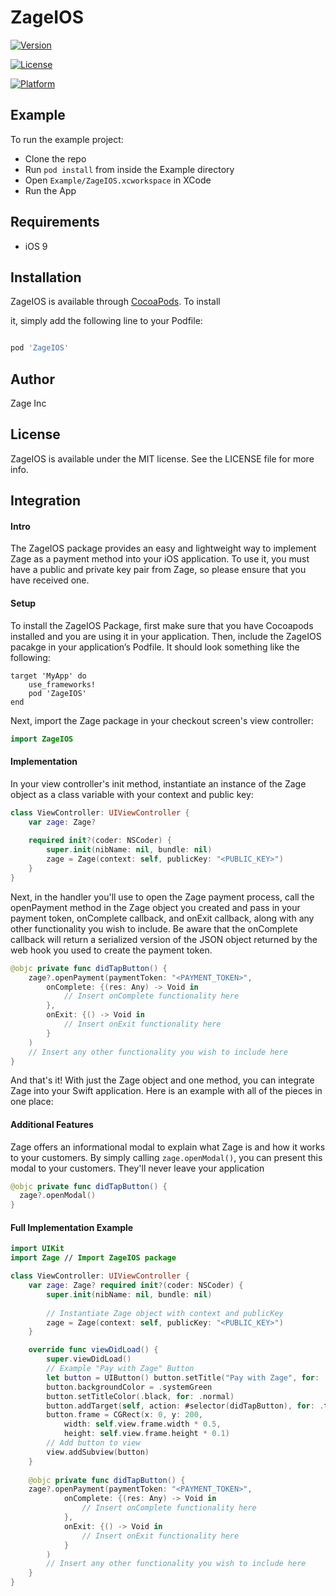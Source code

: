 
# ZageIOS



[![Version](https://img.shields.io/cocoapods/v/ZageIOS.svg?style=flat)](https://cocoapods.org/pods/ZageIOS)

[![License](https://img.shields.io/cocoapods/l/ZageIOS.svg?style=flat)](https://cocoapods.org/pods/ZageIOS)

[![Platform](https://img.shields.io/cocoapods/p/ZageIOS.svg?style=flat)](https://cocoapods.org/pods/ZageIOS)

  

## Example

  

To run the example project:
- Clone the repo
- Run `pod install` from inside the Example directory
- Open `Example/ZageIOS.xcworkspace` in XCode
- Run the App

  

## Requirements
- iOS 9

  

## Installation  

ZageIOS is available through [CocoaPods](https://cocoapods.org). To install

it, simply add the following line to your Podfile:
  

```ruby

pod 'ZageIOS'

```

  

## Author

  
Zage Inc

  

## License

  

ZageIOS is available under the MIT license. See the LICENSE file for more info.


## Integration

#### Intro

The ZageIOS package provides an easy and lightweight way to implement Zage as a payment method into your iOS application. To use it, you must have a public and private key pair from Zage, so please ensure that you have received one. 

#### Setup 
To install the ZageIOS Package, first make sure that you have Cocoapods installed and you are using it in your application. Then, include the ZageIOS pacakge in your application’s Podfile. It should look something like the following:

```
target 'MyApp' do
    use_frameworks!
    pod 'ZageIOS'
end
```

Next, import the Zage package in your checkout screen's view controller:

```swift
import ZageIOS
```

#### Implementation 
In your view controller's init method, instantiate an instance of the Zage object as a class variable with your context and public key:

```swift
class ViewController: UIViewController { 
    var zage: Zage? 
    
    required init?(coder: NSCoder) { 
        super.init(nibName: nil, bundle: nil) 
        zage = Zage(context: self, publicKey: "<PUBLIC_KEY>") 
    } 
}
```

Next, in the handler you'll use to open the Zage payment process, call the openPayment method in the Zage object you created and pass in your payment token, onComplete callback, and onExit callback, along with any other functionality you wish to include. Be aware that the onComplete callback will return a serialized version of the JSON object returned by the web hook you used to create the payment token. 

```swift
@objc private func didTapButton() { 
    zage?.openPayment(paymentToken: "<PAYMENT_TOKEN>", 
        onComplete: {(res: Any) -> Void in 
            // Insert onComplete functionality here 
        }, 
        onExit: {() -> Void in 
            // Insert onExit functionality here 
        } 
    ) 
    // Insert any other functionality you wish to include here 
}
```

And that's it! With just the Zage object and one method, you can integrate Zage into your Swift application. Here is an example with all of the pieces in one place:


#### Additional Features

Zage offers an informational modal to explain what Zage is and how it works to your customers. By simply calling `zage.openModal()`, you can present this modal to your customers. They'll never leave your application

```swift
@objc private func didTapButton() {
  zage?.openModal()
}
```

#### Full Implementation Example

```swift
import UIKit 
import Zage // Import ZageIOS package 

class ViewController: UIViewController { 
    var zage: Zage? required init?(coder: NSCoder) { 
        super.init(nibName: nil, bundle: nil) 
        
        // Instantiate Zage object with context and publicKey 
        zage = Zage(context: self, publicKey: "<PUBLIC_KEY>") 
    } 

    override func viewDidLoad() { 
        super.viewDidLoad() 
        // Example "Pay with Zage" Button 
        let button = UIButton() button.setTitle("Pay with Zage", for: .normal) 
        button.backgroundColor = .systemGreen 
        button.setTitleColor(.black, for: .normal) 
        button.addTarget(self, action: #selector(didTapButton), for: .touchUpInside) 
        button.frame = CGRect(x: 0, y: 200, 
            width: self.view.frame.width * 0.5, 
            height: self.view.frame.height * 0.1) 
        // Add button to view 
        view.addSubview(button) 
    } 
    
    @objc private func didTapButton() { 
    zage?.openPayment(paymentToken: "<PAYMENT_TOKEN>", 
            onComplete: {(res: Any) -> Void in 
                // Insert onComplete functionality here 
            }, 
            onExit: {() -> Void in 
                // Insert onExit functionality here 
            } 
        ) 
        // Insert any other functionality you wish to include here 
    }
}
```
